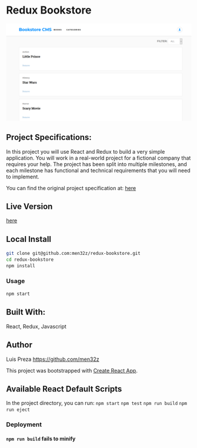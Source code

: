 # Redux Bookstore

![screenshot](https://raw.githubusercontent.com/men32z/redux-bookstore/development/docs/book2.png)

## Project Specifications:

In this project you will use React and Redux to build a very simple application. You will work in a real-world project for a fictional company that requires your help. The project has been split into multiple milestones, and each milestone has functional and technical requirements that you will need to implement.

You can find the original project specification at: [here](https://github.com/microverseinc/project-redux-bookstore/blob/master/README.md)

## Live Version

[here](https://men32z-redux-bookstore.herokuapp.com/)

## Local Install

```sh
git clone git@github.com:men32z/redux-bookstore.git
cd redux-bookstore
npm install
```

### Usage

```sh
npm start
```

## Built With:

React, Redux, Javascript

## Author
Luis Preza https://github.com/men32z


This project was bootstrapped with [Create React App](https://github.com/facebook/create-react-app).

## Available React Default Scripts

In the project directory, you can run:
`npm start`
`npm test`
`npm run build`
`npm run eject`

### Deployment

#### `npm run build` fails to minify
